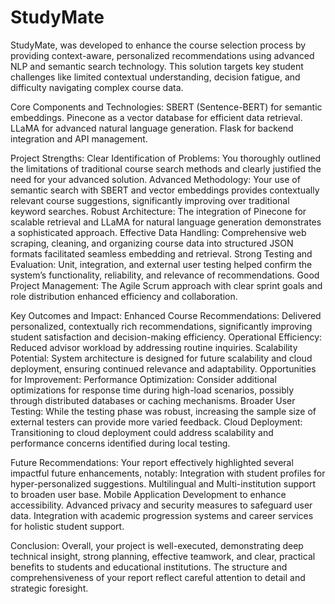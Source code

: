 # StudyMate
StudyMate, was developed to enhance the course selection process by providing context-aware, personalized recommendations using advanced NLP and semantic search technology. This solution targets key student challenges like limited contextual understanding, decision fatigue, and difficulty navigating complex course data.

Core Components and Technologies:
SBERT (Sentence-BERT) for semantic embeddings.
Pinecone as a vector database for efficient data retrieval.
LLaMA for advanced natural language generation.
Flask for backend integration and API management.

Project Strengths:
Clear Identification of Problems: You thoroughly outlined the limitations of traditional course search methods and clearly justified the need for your advanced solution.
Advanced Methodology: Your use of semantic search with SBERT and vector embeddings provides contextually relevant course suggestions, significantly improving over traditional keyword searches.
Robust Architecture: The integration of Pinecone for scalable retrieval and LLaMA for natural language generation demonstrates a sophisticated approach.
Effective Data Handling: Comprehensive web scraping, cleaning, and organizing course data into structured JSON formats facilitated seamless embedding and retrieval.
Strong Testing and Evaluation: Unit, integration, and external user testing helped confirm the system’s functionality, reliability, and relevance of recommendations.
Good Project Management: The Agile Scrum approach with clear sprint goals and role distribution enhanced efficiency and collaboration.

Key Outcomes and Impact:
Enhanced Course Recommendations: Delivered personalized, contextually rich recommendations, significantly improving student satisfaction and decision-making efficiency.
Operational Efficiency: Reduced advisor workload by addressing routine inquiries.
Scalability Potential: System architecture is designed for future scalability and cloud deployment, ensuring continued relevance and adaptability.
Opportunities for Improvement:
Performance Optimization: Consider additional optimizations for response time during high-load scenarios, possibly through distributed databases or caching mechanisms.
Broader User Testing: While the testing phase was robust, increasing the sample size of external testers can provide more varied feedback.
Cloud Deployment: Transitioning to cloud deployment could address scalability and performance concerns identified during local testing.

Future Recommendations:
Your report effectively highlighted several impactful future enhancements, notably:
Integration with student profiles for hyper-personalized suggestions.
Multilingual and Multi-institution support to broaden user base.
Mobile Application Development to enhance accessibility.
Advanced privacy and security measures to safeguard user data.
Integration with academic progression systems and career services for holistic student support.

Conclusion:
Overall, your project is well-executed, demonstrating deep technical insight, strong planning, effective teamwork, and clear, practical benefits to students and educational institutions. The structure and comprehensiveness of your report reflect careful attention to detail and strategic foresight.
